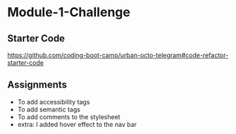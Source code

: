 # Module-1-Challenge
## Starter Code
https://github.com/coding-boot-camp/urban-octo-telegram#code-refactor-starter-code
## Assignments
+ To add accessibility tags <alt>
+ To add semantic tags 
+ To add comments to the stylesheet
+ extra: I added hover effect to the nav bar

